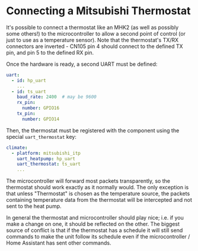 # Connecting a Mitsubishi Thermostat

It's possible to connect a thermostat like an MHK2 (as well as possibly some others!) to the microcontroller to allow
a second point of control (or just to use as a temperature sensor). Note that the thermostat's TX/RX connectors are
inverted - CN105 pin 4 should connect to the defined TX pin, and pin 5 to the defined RX pin.

Once the hardware is ready, a second UART must be defined:

```yaml
uart:
  - id: hp_uart
    ...
  - id: ts_uart
    baud_rate: 2400  # may be 9600
    rx_pin:
      number: GPIO16
    tx_pin:
      number: GPIO14
```

Then, the thermostat must be registered with the component using the special `uart_thermostat` key:

```yaml
climate:
  - platform: mitsubishi_itp
    uart_heatpump: hp_uart
    uart_thermostat: ts_uart
    ...
```

The microcontroller will forward most packets transparently, so the thermostat should work exactly as it normally would.
The only exception is that unless "Thermostat" is chosen as the temperature source, the packets containing temperature 
data from the thermostat will be intercepted and not sent to the heat pump.

In general the thermostat and microcontroller should play nice; i.e. if you make a change on one, it should be reflected
on the other. The biggest source of conflict is that if the thermostat has a schedule it will still send commands to 
make the unit follow its schedule even if the microcontroller / Home Assistant has sent other commands.
